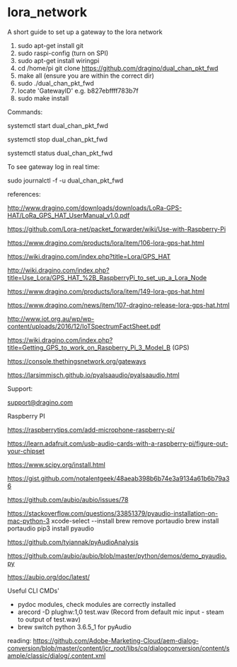 # lora_network

A short guide to set up a gateway to the lora network 

1. sudo apt-get install git
2. sudo raspi-config (turn on SPI)
3. sudo apt-get install wiringpi
4. cd /home/pi git clone https://github.com/dragino/dual_chan_pkt_fwd
5. make all (ensure you are within the correct dir)
6. sudo ./dual_chan_pkt_fwd
7. locate 'GatewayID' e.g. b827ebffff783b7f
8. sudo make install

Commands:

systemctl start dual_chan_pkt_fwd

systemctl stop dual_chan_pkt_fwd

systemctl status dual_chan_pkt_fwd

To see gateway log in real time:

sudo journalctl -f -u dual_chan_pkt_fwd

references:

http://www.dragino.com/downloads/downloads/LoRa-GPS-HAT/LoRa_GPS_HAT_UserManual_v1.0.pdf

https://github.com/Lora-net/packet_forwarder/wiki/Use-with-Raspberry-Pi

https://www.dragino.com/products/lora/item/106-lora-gps-hat.html

https://wiki.dragino.com/index.php?title=Lora/GPS_HAT

http://wiki.dragino.com/index.php?title=Use_Lora/GPS_HAT_%2B_RaspberryPi_to_set_up_a_Lora_Node

https://www.dragino.com/products/lora/item/149-lora-gps-hat.html

https://www.dragino.com/news/item/107-dragino-release-lora-gps-hat.html

http://www.iot.org.au/wp/wp-content/uploads/2016/12/IoTSpectrumFactSheet.pdf

https://wiki.dragino.com/index.php?title=Getting_GPS_to_work_on_Raspberry_Pi_3_Model_B (GPS)

https://console.thethingsnetwork.org/gateways

https://larsimmisch.github.io/pyalsaaudio/pyalsaaudio.html

Support:

support@dragino.com

Raspberry PI

https://raspberrytips.com/add-microphone-raspberry-pi/

https://learn.adafruit.com/usb-audio-cards-with-a-raspberry-pi/figure-out-your-chipset

https://www.scipy.org/install.html

https://gist.github.com/notalentgeek/48aeab398b6b74e3a9134a61b6b79a36

https://github.com/aubio/aubio/issues/78

https://stackoverflow.com/questions/33851379/pyaudio-installation-on-mac-python-3
xcode-select --install
brew remove portaudio
brew install portaudio
pip3 install pyaudio

https://github.com/tyiannak/pyAudioAnalysis

https://github.com/aubio/aubio/blob/master/python/demos/demo_pyaudio.py

https://aubio.org/doc/latest/

Useful CLI CMDs'

- pydoc modules, check modules are correctly installed
- arecord -D plughw:1,0 test.wav (Record from default mic input - steam to output of test.wav)
- brew switch python 3.6.5_1 for pyAudio

reading: https://github.com/Adobe-Marketing-Cloud/aem-dialog-conversion/blob/master/content/jcr_root/libs/cq/dialogconversion/content/sample/classic/dialog/.content.xml
